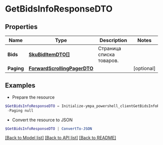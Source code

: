 # GetBidsInfoResponseDTO
## Properties

Name | Type | Description | Notes
------------ | ------------- | ------------- | -------------
**Bids** | [**SkuBidItemDTO[]**](SkuBidItemDTO.md) | Страница списка товаров. | 
**Paging** | [**ForwardScrollingPagerDTO**](ForwardScrollingPagerDTO.md) |  | [optional] 

## Examples

- Prepare the resource
```powershell
$GetBidsInfoResponseDTO = Initialize-ympa_powershell_clientGetBidsInfoResponseDTO  -Bids null `
 -Paging null
```

- Convert the resource to JSON
```powershell
$GetBidsInfoResponseDTO | ConvertTo-JSON
```

[[Back to Model list]](../README.md#documentation-for-models) [[Back to API list]](../README.md#documentation-for-api-endpoints) [[Back to README]](../README.md)

